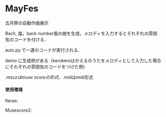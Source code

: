 # MayFes
五月祭の自動作曲展示

Bach, 嵐，back number風の曲を生成，メロディを入力するとそれぞれの雰囲気のコードを付ける．

auto.py で一連のコードが実行される．

demo に生成例がある（kerokeroはかえるのうたをメロディとして入力した場合にそれぞれの雰囲気のコードをつけた例）

*.msczはmuse scoreの形式，*.midはmidi形式

#### 使用環境
Keras: 

Musescore2: 

